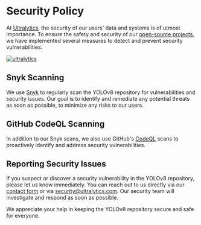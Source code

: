 # Security Policy

At [Ultralytics](https://ultralytics.com), the security of our users' data and systems is of utmost importance. To
ensure the safety and security of our [open-source projects](https://github.com/ultralytics), we have implemented
several measures to detect and prevent security vulnerabilities.

[![ultralytics](https://snyk.io/advisor/python/ultralytics/badge.svg)](https://snyk.io/advisor/python/ultralytics)

## Snyk Scanning

We use [Snyk](https://snyk.io/advisor/python/ultralytics) to regularly scan the YOLOv8 repository for vulnerabilities
and security issues. Our goal is to identify and remediate any potential threats as soon as possible, to minimize any
risks to our users.

## GitHub CodeQL Scanning

In addition to our Snyk scans, we also use
GitHub's [CodeQL](https://docs.github.com/en/code-security/code-scanning/automatically-scanning-your-code-for-vulnerabilities-and-errors/about-code-scanning-with-codeql)
scans to proactively identify and address security vulnerabilities.

## Reporting Security Issues

If you suspect or discover a security vulnerability in the YOLOv8 repository, please let us know immediately. You can
reach out to us directly via our [contact form](https://ultralytics.com/contact) or
via [security@ultralytics.com](mailto:security@ultralytics.com). Our security team will investigate and respond as soon
as possible.

We appreciate your help in keeping the YOLOv8 repository secure and safe for everyone.
